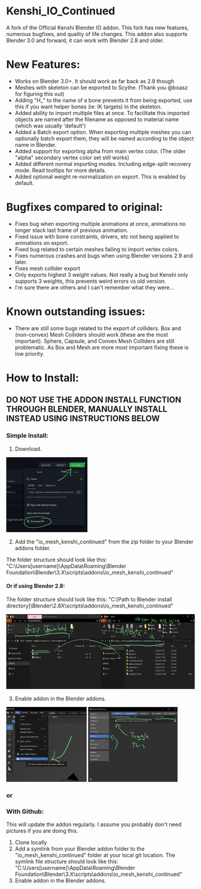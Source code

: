 # Kenshi_IO_Continued
A fork of the Official Kenshi Blender IO addon. This fork has new features, numerous bugfixes, and quality of life changes. This addon also supports Blender 3.0 and forward, it can work with Blender 2.8 and older.

# New Features:
+ Works on Blender 3.0+. It should work as far back as 2.8 though
+ Meshes with skeleton can be exported to Scythe. (Thank you @boasz for figuring this out)
+ Adding "H_" to the name of a bone prevents it from being exported, use this if you want helper bones (ie: IK targets) in the skeleton.
+ Added ability to import multiple files at once. To facilitate this imported objects are named after the filename as opposed to material name (which was usually 'default')
+ Added a Batch export option. When exporting multiple meshes you can optionally batch export them, they will be named according to the object name in Blender.
+ Added support for exporting alpha from main vertex color. (The older "alpha" secondary vertex color set still works)
+ Added different normal importing modes. Including edge-split recovery mode. Read tooltips for more details.
+ Added optional weight re-normalization on export. This is enabled by default.

# Bugfixes compared to original:
+ Fixes bug when exporting multiple animations at once, animations no longer stack last frame of previous animation.
+ Fixed issue with bone constraints, drivers, etc not being applied to animations on export.
+ Fixed bug related to certain meshes failing to import vertex colors.
+ Fixes numerous crashes and bugs when using Blender versions 2.9 and later.
+ Fixes mesh collider export
+ Only exports highest 3 weight values. Not really a bug but Kenshi only supports 3 weights, this prevents weird errors vs old version.
+ I'm sure there are others and I can't remember what they were...

# Known outstanding issues:
+ There are still some bugs related to the export of colliders. Box and (non-convex) Mesh Colliders should work (these are the most important). Sphere, Capsule, and Convex Mesh Colliders are still problematic. As Box and Mesh are more most important fixing these is low priority.

# How to Install:

## DO NOT USE THE ADDON INSTALL FUNCTION THROUGH BLENDER, MANUALLY INSTALL INSTEAD USING INSTRUCTIONS BELOW

### Simple Install:

1. Download.
<img src="https://github.com/Kindrad/Kenshi_IO_Continued/blob/main/install_instructions/Step_1.png" height="200"/>

2. Add the "io_mesh_kenshi_continued" from the zip folder to your Blender addons folder.

The folder structure should look like this: "C:\Users[username]\AppData\Roaming\Blender Foundation\Blender\3.X\scripts\addons\io_mesh_kenshi_continued"
#### Or if using Blender 2.8:
The folder structure should look like this: "C:\[Path to Blender install directory]\Blender\2.8X\scripts\addons\io_mesh_kenshi_continued" 

<img src="https://github.com/Kindrad/Kenshi_IO_Continued/blob/main/install_instructions/Step_2.png" height="200"/>

3. Enable addon in the Blender addons.
<img src="https://github.com/Kindrad/Kenshi_IO_Continued/blob/main/install_instructions/Step_3a.png" height="200"/>
<img src="https://github.com/Kindrad/Kenshi_IO_Continued/blob/main/install_instructions/Step_3b.png" height="200"/>

### or

### With Github:

This will update the addon regularly. I assume you probably don't need pictures if you are doing this.

1. Clone locally
2. Add a symlink from your Blender addon folder to the "io_mesh_kenshi_continued" folder at your local git location.
The symlink file structure should look like this: "C:\Users[username]\AppData\Roaming\Blender Foundation\Blender\3.X\scripts\addons\io_mesh_kenshi_continued"
3. Enable addon in the Blender addons.

